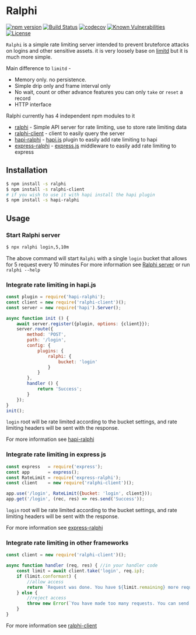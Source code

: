 # Ralphi

[![npm version](https://img.shields.io/npm/v/ralphi.svg)](https://www.npmjs.com/package/ralphi)
[![Build Status](https://travis-ci.org/yonjah/ralphi.svg?branch=master)](https://travis-ci.org/yonjah/ralphi)
[![codecov](https://codecov.io/gh/yonjah/ralphi/branch/master/graph/badge.svg)](https://codecov.io/gh/yonjah/ralphi)
[![Known Vulnerabilities](https://snyk.io/test/npm/ralphi/badge.svg)](https://snyk.io/test/npm/ralphi)
[![License](https://img.shields.io/npm/l/ralphi.svg?maxAge=2592000?style=plastic)](https://github.com/yonjah/ralphi/blob/master/LICENSE)

`Ralphi` is a simple rate limiting server intended to prevent bruteforce attacks on logins and other sensitive assets. it is very loosely base on [limitd](https://github.com/limitd/limitd) but it is much more simple.

Main difference to `limitd` -
- Memory only. no persistence.
- Simple drip only and frame interval only
- No wait, count or other advance features you can only `take` or `reset` a record
- HTTP interface

Ralphi currently has 4 independent npm modules to it
- [ralphi](server/README.md) - Simple API server for rate limiting, use to store rate limiting data
- [ralphi-client](client/README.md) - client to easily query the server
- [hapi-ralphi](hapi-plugin/README.md) - [hapi.js](https://hapijs.com/) plugin to easily add rate limiting to hapi
- [express-ralphi](express-middleware/README.md) - [express.js](https://expressjs.com) middleware to easily add rate limiting to express

## Installation

```bash
$ npm install -s ralphi
$ npm install -s ralphi-client
# if you wish to use it with hapi install the hapi plugin
$ npm install -s hapi-ralphi
```


## Usage 

### Start Ralphi server
```bash
$ npx ralphi login,5,10m
```

The above command will start `Ralphi` with a single `login` bucket that allows for 5 request every 10 minutes
For more information see [Ralphi server](server/README.md) or run `ralphi --help`

### Integrate rate limiting in hapi.js
<!-- eslint-disable strict,no-unused-vars,no-new-require,no-console -->

```js
const plugin = require('hapi-ralphi');
const client = new require('ralphi-client')();
const server = new require('hapi').Server();

async function init () {
    await server.register({plugin, options: {client}});
    server.route({
        method: 'POST',
        path: '/login',
        config: {
            plugins: {
                ralphi: {
                    bucket: 'login'
                }
            }
        },
        handler () {
            return 'Success';
        }
    });
}
init();
```

`login` root will be rate limited according to the bucket settings, and rate limiting headers will be sent with the response.

For more information see [hapi-ralphi](hapi-plugin/README.md)

### Integrate rate limiting in express js
<!-- eslint-disable strict,no-unused-vars,no-new-require,no-console -->

```js
const express   = require('express');
const app       = express();
const RateLimit = require('express-ralphi');
const client    = new require('ralphi-client')();

app.use('/login', RateLimit({bucket: 'login', client}));
app.get('/login', (rec, res) => res.send('Success'));
```

`login` root will be rate limited according to the bucket settings, and rate limiting headers will be sent with the response.

For more information see [express-ralphi](express-middleware/README.md)

### Integrate rate limiting in other frameworks
<!-- eslint-disable strict,no-unused-vars,no-new-require,no-console -->

```js
const client = new require('ralphi-client')();

async function handler (req, res) { //in your handler code
    const limit = await client.take('login', req.ip);
    if (limit.conformant) {
        //allow access
        return `Request was done. You have ${limit.remaining} more requests until ${new Date(limit.ttl * 1000)}`;
    } else {
        //reject access
        throw new Error(`You have made too many requests. You can send ${limit.size} requests after ${new Date(limit.ttl * 1000)}`);
    }
}
```

For more information see [ralphi-client](client/README.md)
